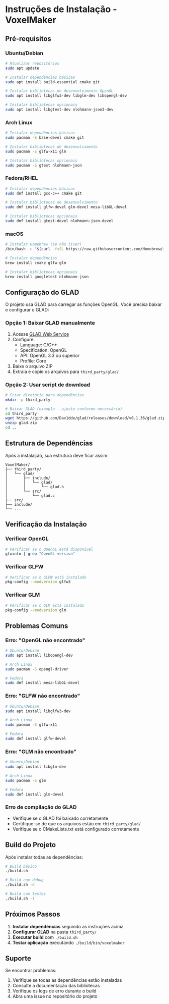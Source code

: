 # Instruções de Instalação - VoxelMaker

## Pré-requisitos

### Ubuntu/Debian
```bash
# Atualizar repositórios
sudo apt update

# Instalar dependências básicas
sudo apt install build-essential cmake git

# Instalar bibliotecas de desenvolvimento OpenGL
sudo apt install libglfw3-dev libglm-dev libopengl-dev

# Instalar bibliotecas opcionais
sudo apt install libgtest-dev nlohmann-json3-dev
```

### Arch Linux
```bash
# Instalar dependências básicas
sudo pacman -S base-devel cmake git

# Instalar bibliotecas de desenvolvimento
sudo pacman -S glfw-x11 glm

# Instalar bibliotecas opcionais
sudo pacman -S gtest nlohmann-json
```

### Fedora/RHEL
```bash
# Instalar dependências básicas
sudo dnf install gcc-c++ cmake git

# Instalar bibliotecas de desenvolvimento
sudo dnf install glfw-devel glm-devel mesa-libGL-devel

# Instalar bibliotecas opcionais
sudo dnf install gtest-devel nlohmann-json-devel
```

### macOS
```bash
# Instalar Homebrew (se não tiver)
/bin/bash -c "$(curl -fsSL https://raw.githubusercontent.com/Homebrew/install/HEAD/install.sh)"

# Instalar dependências
brew install cmake glfw glm

# Instalar bibliotecas opcionais
brew install googletest nlohmann-json
```

## Configuração do GLAD

O projeto usa GLAD para carregar as funções OpenGL. Você precisa baixar e configurar o GLAD:

### Opção 1: Baixar GLAD manualmente
1. Acesse [GLAD Web Service](https://glad.dav1d.de/)
2. Configure:
   - Language: C/C++
   - Specification: OpenGL
   - API: OpenGL 3.3 ou superior
   - Profile: Core
3. Baixe o arquivo ZIP
4. Extraia e copie os arquivos para `third_party/glad/`

### Opção 2: Usar script de download
```bash
# Criar diretório para dependências
mkdir -p third_party

# Baixar GLAD (exemplo - ajuste conforme necessário)
cd third_party
wget https://github.com/Dav1dde/glad/releases/download/v0.1.36/glad.zip
unzip glad.zip
cd ..
```

## Estrutura de Dependências

Após a instalação, sua estrutura deve ficar assim:
```
VoxelMaker/
├── third_party/
│   └── glad/
│       ├── include/
│       │   └── glad/
│       │       └── glad.h
│       └── src/
│           └── glad.c
├── src/
├── include/
└── ...
```

## Verificação da Instalação

### Verificar OpenGL
```bash
# Verificar se o OpenGL está disponível
glxinfo | grep "OpenGL version"
```

### Verificar GLFW
```bash
# Verificar se o GLFW está instalado
pkg-config --modversion glfw3
```

### Verificar GLM
```bash
# Verificar se o GLM está instalado
pkg-config --modversion glm
```

## Problemas Comuns

### Erro: "OpenGL não encontrado"
```bash
# Ubuntu/Debian
sudo apt install libopengl-dev

# Arch Linux
sudo pacman -S opengl-driver

# Fedora
sudo dnf install mesa-libGL-devel
```

### Erro: "GLFW não encontrado"
```bash
# Ubuntu/Debian
sudo apt install libglfw3-dev

# Arch Linux
sudo pacman -S glfw-x11

# Fedora
sudo dnf install glfw-devel
```

### Erro: "GLM não encontrado"
```bash
# Ubuntu/Debian
sudo apt install libglm-dev

# Arch Linux
sudo pacman -S glm

# Fedora
sudo dnf install glm-devel
```

### Erro de compilação do GLAD
- Verifique se o GLAD foi baixado corretamente
- Certifique-se de que os arquivos estão em `third_party/glad/`
- Verifique se o CMakeLists.txt está configurado corretamente

## Build do Projeto

Após instalar todas as dependências:

```bash
# Build básico
./build.sh

# Build com debug
./build.sh -d

# Build com testes
./build.sh -t
```

## Próximos Passos

1. **Instalar dependências** seguindo as instruções acima
2. **Configurar GLAD** na pasta `third_party/`
3. **Executar build** com `./build.sh`
4. **Testar aplicação** executando `./build/bin/voxelmaker`

## Suporte

Se encontrar problemas:
1. Verifique se todas as dependências estão instaladas
2. Consulte a documentação das bibliotecas
3. Verifique os logs de erro durante o build
4. Abra uma issue no repositório do projeto 